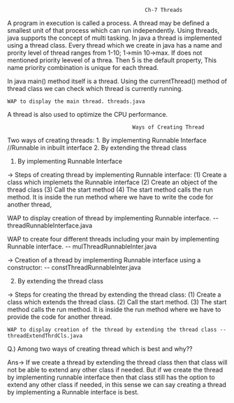                                                 Ch-7 Threads

A program in execution is called a process. 
A thread may be defined a smallest unit of that process which can run independently. 
Using threads, java supports the concept of multi tasking. 
In java a thread is implemented using a thread class. 
Every thread which we create in java has a name and prority level of thread ranges from 1-10; 1->min 10->max.
If does not mentioned priority leeveel of a threa. Then 5 is the default property, This name priority combination is unique for each thread.

In java main() method itself is a thread.
Using the currentThread() method of thread class we can check which thread is currently running.

    WAP to display the main thread. threads.java

A thread is also used to optimize the CPU performance.


                                            Ways of Creating Thread
Two ways of creating threads:
    1. By implementing Runnable Interface //Runnable in inbuilt interface
    2. By extending the thread class 

1. By implementing Runnable Interface

-> Steps of creating thread by implementing Runnable interface:
    (1) Create a class which implemets the Runnable interface
    (2) Create an object of the thread class
    (3) Call the start method 
    (4) The start method calls the run method. It is inside the run method where we have to write the code for another thread,

   WAP to display creation of thread by implementing Runnable interface. --threadRunnableInterface.java

   WAP to create four different threads including your main by implementing Runnable interface. -- mulThreadRunnableInter.java

-> Creation of a thread by implementing Runnable interface using a constructor: 
            -- constThreadRunnableInter.java
    
2. By extending the thread class 

-> Steps for creating the thread by extending the thread class:
    (1) Create a class which extends the thread class.
    (2) Call the start method.
    (3) The start method calls the run method. It is inside the run method where we have to provide the code for another thread.

    WAP to display creation of the thread by extending the thread class -- threadExtendThrdCls.java

Q.) Among two ways of creating thread which is best and why??

Ans-> If we create a thread by extending the thread class then that class will not be able to extend any other class if needed. But if we create the thread by implementing runnable interface then that class still has the option to extend any other class if needed, in this sense we can say creating a thread by implementing a Runnable interface is best.
